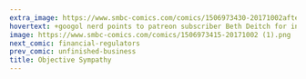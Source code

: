 ```yaml
---
extra_image: https://www.smbc-comics.com/comics/1506973430-20171002after.png
hovertext: +googol nerd points to patreon subscriber Beth Deitch for informing me that I should refer to the median, not the average.
image: https://www.smbc-comics.com/comics/1506973415-20171002 (1).png
next_comic: financial-regulators
prev_comic: unfinished-business
title: Objective Sympathy
---
```


